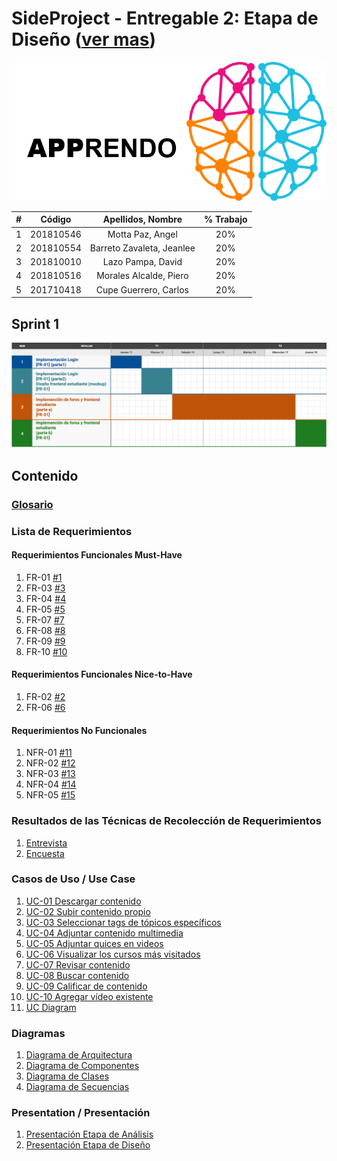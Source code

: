 # SideProject - Entregable 2: Etapa de Diseño ([ver mas](#diagramas))

![](images/Apprendo_logo.png)

|  **#** | **Código** | **Apellidos, Nombre** | **% Trabajo** |
| :---: | :---: | :---: | :---: |
|  1 | 201810546 | Motta Paz, Angel | 20% |
|  2 | 201810554 | Barreto Zavaleta, Jeanlee | 20% |
|  3 | 201810010 | Lazo Pampa, David | 20% |
|  4 | 201810516 | Morales Alcalde, Piero | 20% |
|  5 | 201710418 | Cupe Guerrero, Carlos | 20% |

## Sprint 1
![](images/Sprint_1.png)

## Contenido
### [Glosario](docs/glossary.md)
### Lista de Requerimientos 
#### Requerimientos Funcionales Must-Have
1. FR-01 [#1](/../../issues/1)
2. FR-03 [#3](/../../issues/3)
3. FR-04 [#4](/../../issues/4)
4. FR-05 [#5](/../../issues/5)
5. FR-07 [#7](/../../issues/7)
6. FR-08 [#8](/../../issues/8)
7. FR-09 [#9](/../../issues/9)
8. FR-10 [#10](/../../issues/10)

#### Requerimientos Funcionales Nice-to-Have
1. FR-02 [#2](/../../issues/2)
2. FR-06 [#6](/../../issues/6)

#### Requerimientos No Funcionales
1. NFR-01 [#11](/../../issues/11)
2. NFR-02 [#12](/../../issues/12)
3. NFR-03 [#13](/../../issues/13)
4. NFR-04 [#14](/../../issues/14)
5. NFR-05 [#15](/../../issues/15)

### Resultados de las Técnicas de Recolección de Requerimientos
1. [Entrevista](docs/analysis/entrevista.md)
2. [Encuesta](docs/analysis/encuesta.md)

### Casos de Uso / Use Case
1. [UC-01 Descargar contenido](docs/analysis/UC01.md)
2. [UC-02 Subir contenido propio](docs/analysis/UC02.md)
3. [UC-03 Seleccionar tags de tópicos específicos](docs/analysis/UC03.md)
4. [UC-04 Adjuntar contenido multimedia](docs/analysis/UC04.md)
5. [UC-05 Adjuntar quices en videos](docs/analysis/UC05.md)
6. [UC-06 Visualizar los cursos más visitados](docs/analysis/UC06.md)
7. [UC-07 Revisar contenido](docs/analysis/UC07.md)
8. [UC-08 Buscar contenido](docs/analysis/UC08.md)
9. [UC-09 Calificar de contenido](docs/analysis/UC09.md)
10. [UC-10 Agregar vídeo existente](docs/analysis/UC10.md)
11. [UC Diagram](docs/analysis/UC_Diagram.md)

<a name="diagramas"></a>
### Diagramas
1. [Diagrama de Arquitectura](docs/design/arquitectura.md)
2. [Diagrama de Componentes](docs/design/componentes.md)
3. [Diagrama de Clases](docs/design/clases.md)
4. [Diagrama de Secuencias](docs/design/secuencia.md)

### Presentation / Presentación
1. [Presentación Etapa de Análisis](docs/analysis/presentation.pdf)
2. [Presentación Etapa de Diseño](docs/design/presentation.pdf)
